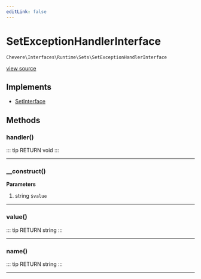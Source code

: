 ```yaml
---
editLink: false
---
```


# SetExceptionHandlerInterface

`Chevere\Interfaces\Runtime\Sets\SetExceptionHandlerInterface`

[view source](https://github.com/chevere/chevere/blob/master/interfaces/Runtime/Sets/SetExceptionHandlerInterface.php)

## Implements

- [SetInterface](../SetInterface.md)

## Methods

### handler()

::: tip RETURN
void
:::

---

### __construct()

**Parameters**

1. string `$value`

---

### value()

::: tip RETURN
string
:::

---

### name()

::: tip RETURN
string
:::

---

